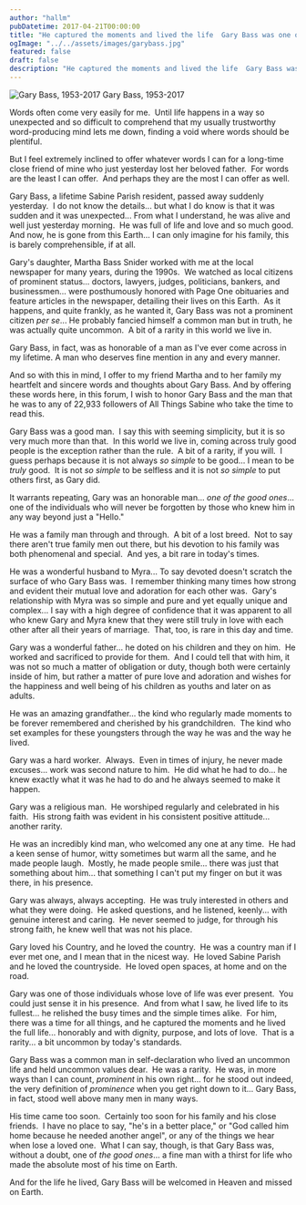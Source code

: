 ```yaml
---
author: "hallm"
pubDatetime: 2017-04-21T00:00:00
title: "He captured the moments and lived the life  Gary Bass was one of the good ones"
ogImage: "../../assets/images/garybass.jpg"
featured: false
draft: false
description: "He captured the moments and lived the life  Gary Bass was one of the good ones"
---
```


![Gary Bass, 1953-2017](@assets/images//garybass.jpg) Gary Bass, 1953-2017

Words often come very easily for me.  Until life happens in a way so unexpected and so difficult to comprehend that my usually trustworthy word-producing mind lets me down, finding a void where words should be plentiful.

But I feel extremely inclined to offer whatever words I can for a long-time close friend of mine who just yesterday lost her beloved father.  For words are the least I can offer.  And perhaps they are the most I can offer as well.

Gary Bass, a lifetime Sabine Parish resident, passed away suddenly yesterday.  I do not know the details... but what I do know is that it was sudden and it was unexpected... From what I understand, he was alive and well just yesterday morning.  He was full of life and love and so much good.  And now, he is gone from this Earth... I can only imagine for his family, this is barely comprehensible, if at all.

Gary's daughter, Martha Bass Snider worked with me at the local newspaper for many years, during the 1990s.  We watched as local citizens of prominent status... doctors, lawyers, judges, politicians, bankers, and businessmen... were posthumously honored with Page One obituaries and feature articles in the newspaper, detailing their lives on this Earth.  As it happens, and quite frankly, as he wanted it, Gary Bass was not a prominent citizen _per se_... He probably fancied himself a common man but in truth, he was actually quite uncommon.  A bit of a rarity in this world we live in.

Gary Bass, in fact, was as honorable of a man as I've ever come across in my lifetime. A man who deserves fine mention in any and every manner.

And so with this in mind, I offer to my friend Martha and to her family my heartfelt and sincere words and thoughts about Gary Bass. And by offering these words here, in this forum, I wish to honor Gary Bass and the man that he was to any of 22,933 followers of All Things Sabine who take the time to read this.

Gary Bass was a good man.  I say this with seeming simplicity, but it is so very much more than that.  In this world we live in, coming across truly good people is the exception rather than the rule.  A bit of a rarity, if you will.  I guess perhaps because it is not always _so simple_ to be good... I mean to be _truly_ good.  It is not _so simple_ to be selfless and it is not _so simple_ to put others first, as Gary did.

It warrants repeating, Gary was an honorable man... _one of the good ones_... one of the individuals who will never be forgotten by those who knew him in any way beyond just a "Hello."

He was a family man through and through.  A bit of a lost breed.  Not to say there aren't true family men out there, but his devotion to his family was both phenomenal and special.  And yes, a bit rare in today's times.

He was a wonderful husband to Myra... To say devoted doesn't scratch the surface of who Gary Bass was.  I remember thinking many times how strong and evident their mutual love and adoration for each other was.  Gary's relationship with Myra was so simple and pure and yet equally unique and complex... I say with a high degree of confidence that it was apparent to all who knew Gary and Myra knew that they were still truly in love with each other after all their years of marriage.  That, too, is rare in this day and time.

Gary was a wonderful father... he doted on his children and they on him.  He worked and sacrificed to provide for them.  And I could tell that with him, it was not so much a matter of obligation or duty, though both were certainly inside of him, but rather a matter of pure love and adoration and wishes for the happiness and well being of his children as youths and later on as adults.

He was an amazing grandfather... the kind who regularly made moments to be forever remembered and cherished by his grandchildren.  The kind who set examples for these youngsters through the way he was and the way he lived.

Gary was a hard worker.  Always.  Even in times of injury, he never made excuses... work was second nature to him.  He did what he had to do... he knew exactly what it was he had to do and he always seemed to make it happen.

Gary was a religious man.  He worshiped regularly and celebrated in his faith.  His strong faith was evident in his consistent positive attitude... another rarity.

He was an incredibly kind man, who welcomed any one at any time.  He had a keen sense of humor, witty sometimes but warm all the same, and he made people laugh.  Mostly, he made people smile... there was just that something about him... that something I can't put my finger on but it was there, in his presence.

Gary was always, always accepting.  He was truly interested in others and what they were doing.  He asked questions, and he listened, keenly... with genuine interest and caring.  He never seemed to judge, for through his strong faith, he knew well that was not his place.

Gary loved his Country, and he loved the country.  He was a country man if I ever met one, and I mean that in the nicest way.  He loved Sabine Parish and he loved the countryside.  He loved open spaces, at home and on the road.

Gary was one of those individuals whose love of life was ever present.  You could just sense it in his presence.  And from what I saw, he lived life to its fullest... he relished the busy times and the simple times alike.  For him, there was a time for all things, and he captured the moments and he lived the full life... honorably and with dignity, purpose, and lots of love.  That is a rarity... a bit uncommon by today's standards.

Gary Bass was a common man in self-declaration who lived an uncommon life and held uncommon values dear.  He was a rarity.  He was, in more ways than I can count, _prominent_ in his own right... for he stood out indeed, the very definition of _prominence_ when you get right down to it... Gary Bass, in fact, stood well above many men in many ways.

His time came too soon.  Certainly too soon for his family and his close friends.  I have no place to say, "he's in a better place," or "God called him home because he needed another angel", or any of the things we hear when lose a loved one.  What I can say, though, is that Gary Bass was, without a doubt, one of _the good ones_... a fine man with a thirst for life who made the absolute most of his time on Earth.

And for the life he lived, Gary Bass will be welcomed in Heaven and missed on Earth.